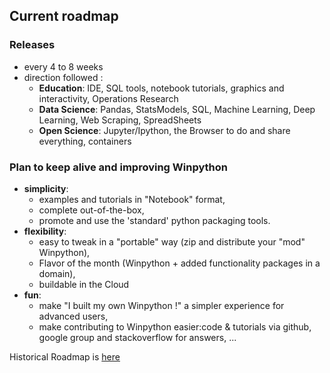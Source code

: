 ## Current roadmap
 
### Releases 
- every 4 to 8 weeks
- direction followed : 
  - **Education**: IDE, SQL tools, notebook tutorials, graphics and interactivity, Operations Research
  - **Data Science**: Pandas, StatsModels, SQL, Machine Learning, Deep Learning, Web Scraping, SpreadSheets
  - **Open Science**: Jupyter/Ipython, the Browser to do and share everything, containers

### Plan to keep alive and improving Winpython
- **simplicity**:
   - examples and tutorials in "Notebook" format,
   - complete out-of-the-box,
   - promote and use the 'standard' python packaging tools.
- **flexibility**:
   - easy to tweak in a "portable" way (zip and distribute your "mod" Winpython),
   - Flavor of the month (Winpython + added functionality packages in a domain),
   - buildable in the Cloud
- **fun**:
   - make "I built my own Winpython !" a simpler experience for advanced users,
   - make contributing to Winpython easier:code & tutorials via github, google group and stackoverflow for answers, ...

Historical Roadmap is [here](https://sourceforge.net/p/winpython/wiki/Roadmap/)
